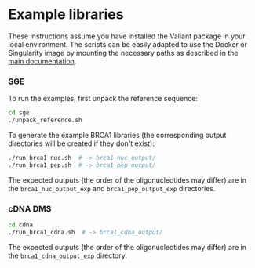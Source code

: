 # Example libraries

These instructions assume you have installed the Valiant package in your local environment. The scripts can be easily adapted to use the Docker or Singularity image by mounting the necessary paths as described in the [main documentation](../README.md).

### SGE

To run the examples, first unpack the reference sequence:

```sh
cd sge
./unpack_reference.sh
```

To generate the example BRCA1 libraries (the corresponding output directories will be created if they don't exist):

```sh
./run_brca1_nuc.sh  # -> brca1_nuc_output/
./run_brca1_pep.sh  # -> brca1_pep_output/
```

The expected outputs (the order of the oligonucleotides may differ) are in the `brca1_nuc_output_exp` and `brca1_pep_output_exp` directories.

### cDNA DMS

```sh
cd cdna
./run_brca1_cdna.sh  # -> brca1_cdna_output/
```

The expected outputs (the order of the oligonucleotides may differ) are in the `brca1_cdna_output_exp` directory.
